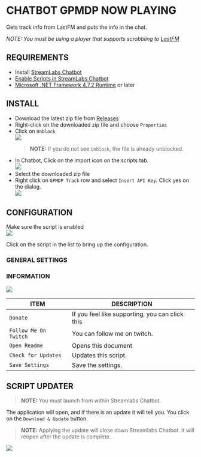 # CHATBOT GPMDP NOW PLAYING

Gets track info from LastFM and puts the info in the chat.

*NOTE: You must be using a player that supports scrobbling to [LastFM](https://last.fm)*

## REQUIREMENTS

- Install [StreamLabs Chatbot](https://streamlabs.com/chatbot)
- [Enable Scripts in StreamLabs Chatbot](https://github.com/StreamlabsSupport/Streamlabs-Chatbot/wiki/Prepare-&-Import-Scripts)
- [Microsoft .NET Framework 4.7.2 Runtime](https://dotnet.microsoft.com/download/dotnet-framework/net472) or later

## INSTALL

- Download the latest zip file from [Releases](https://github.com/camalot/chatbot-gpmdp/releases/latest)
- Right-click on the downloaded zip file and choose `Properties`
- Click on `Unblock`  
[![](https://i.imgur.com/YoUi7UCl.png)](https://i.imgur.com/YoUi7UC.png)  
  > **NOTE:** If you do not see `Unblock`, the file is already unblocked.
- In Chatbot, Click on the import icon on the scripts tab.  
  ![](https://i.imgur.com/16JjCvR.png)
- Select the downloaded zip file
- Right click on `GPMDP Track` row and select `Insert API Key`. Click yes on the dialog.  
[![](https://i.imgur.com/AWmtHKFl.png)](https://i.imgur.com/AWmtHKF.png)  

## CONFIGURATION

Make sure the script is enabled  
[![](https://i.imgur.com/mJMVOY2l.png)](https://i.imgur.com/mJMVOY2.png)  

Click on the script in the list to bring up the configuration.

### GENERAL SETTINGS  


### INFORMATION  

[![](https://i.imgur.com/MKxaCXLl.png)](https://i.imgur.com/MKxaCXL.png)  

| ITEM | DESCRIPTION | 
| ---- | ----------- | 
| `Donate` | If you feel like supporting, you can click this |  
| `Follow Me On Twitch` | You can follow me on twitch. |  
| `Open Readme` | Opens this document |  
| `Check for Updates` | Updates this script. |  
| `Save Settings` | Save the settings. |  

## SCRIPT UPDATER

> **NOTE:** You must launch from within Streamlabs Chatbot. 

The application will open, and if there is an update it will tell you. You click on the `Download & Update` button. 

> **NOTE:** Applying the update will close down Streamlabs Chatbot. It will reopen after the update is complete.

[![](https://i.imgur.com/hfNMfvJl.png)](https://i.imgur.com/hfNMfvJ.png)
